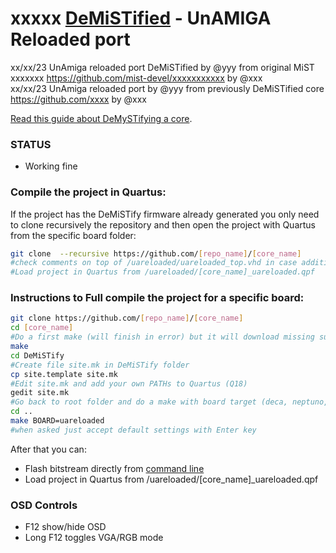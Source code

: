 # xxxxx [DeMiSTified](https://github.com/robinsonb5/DeMiSTify)  - UnAMIGA Reloaded port

xx/xx/23 UnAmiga reloaded port DeMiSTified by @yyy from original MiST xxxxxxx https://github.com/mist-devel/xxxxxxxxxxx by @xxx   
xx/xx/23 UnAmiga reloaded port by @yyy from previously DeMiSTified core https://github.com/xxxx by @xxx   

[Read this guide about DeMySTifying a core](https://github.com/DECAfpga/DECA_board/tree/main/Tutorials/DeMiSTify).

### STATUS

* Working fine

### Compile the project in Quartus:

If the project has the DeMiSTify firmware already generated you only need to clone recursively the repository and then open the project with Quartus from the specific board folder:

```sh
git clone  --recursive https://github.com/[repo_name]/[core_name]
#check comments on top of /uareloaded/uareloaded_top.vhd in case additional actions are needed
#Load project in Quartus from /uareloaded/[core_name]_uareloaded.qpf
```

### Instructions to Full compile the project for a specific board:

```sh
git clone https://github.com/[repo_name]/[core_name]
cd [core_name]
#Do a first make (will finish in error) but it will download missing submodules 
make
cd DeMiSTify
#Create file site.mk in DeMiSTify folder 
cp site.template site.mk
#Edit site.mk and add your own PATHs to Quartus (Q18)
gedit site.mk
#Go back to root folder and do a make with board target (deca, neptuno, uareloaded, atlas_cyc). If not specified it will compile for all targets.
cd ..
make BOARD=uareloaded
#when asked just accept default settings with Enter key
```

After that you can:

* Flash bitstream directly from [command line](https://github.com/DECAfpga/DECA_binaries#flash-bitstream-to-fgpa-with-quartus)
* Load project in Quartus from /uareloaded/[core_name]_uareloaded.qpf

### OSD Controls

* F12 show/hide OSD 
* Long F12 toggles VGA/RGB mode
